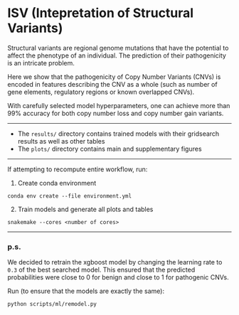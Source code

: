 # ISV (Intepretation of Structural Variants)

Structural variants are regional genome mutations that have the potential to affect
the phenotype of an individual. The prediction of their pathogenicity is
an intricate problem.

Here we show that the pathogenicity of Copy Number Variants (CNVs) is encoded
in features describing the CNV as a whole (such as number of gene elements,
regulatory regions or known overlapped CNVs).

With carefully selected model hyperparameters, one can achieve more than
99% accuracy for both copy number loss and copy number gain variants.

---
- The `results/` directory contains trained models with their gridsearch results as well as other tables
- The `plots/` directory contains main and supplementary figures

---
If attempting to recompute entire workflow, run: 

1. Create conda environment

```
conda env create --file environment.yml
```

2. Train models and generate all plots and tables

```
snakemake --cores <number of cores>
```

---
### p.s.
We decided to retrain the xgboost model by changing the learning rate to `0.3` of the best searched model.
This ensured that the predicted probabilities were close to 0 for benign and close to 1 for pathogenic CNVs.

Run (to ensure that the models are exactly the same):

```
python scripts/ml/remodel.py
```

